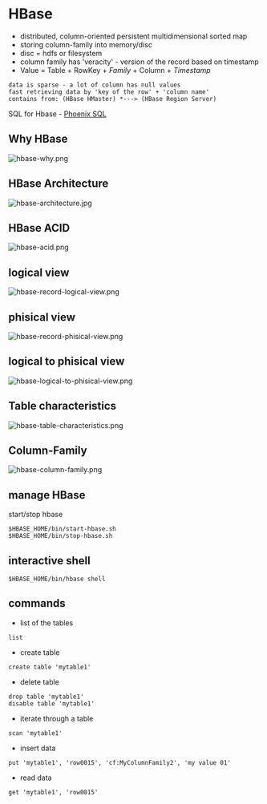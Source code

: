 # HBase
- distributed, column-oriented persistent multidimensional sorted map
- storing column-family into memory/disc
- disc = hdfs or filesystem
- column family has 'veracity' - version of the record based on timestamp
- Value = Table + RowKey + *Family* + Column + *Timestamp*

```
data is sparse - a lot of column has null values
fast retrieving data by 'key of the row' + 'column name'
contains from: (HBase HMaster) *---> (HBase Region Server)
```
SQL for Hbase - [Phoenix SQL](https://phoenix.apache.org/)


## Why HBase
![hbase-why.png](https://s19.postimg.cc/43tj55w4j/hbase-why.png)

## HBase Architecture
![hbase-architecture.jpg](https://s19.postimg.cc/uq5zufaoz/hbase-architecture.jpg)

## HBase ACID
![hbase-acid.png](https://s19.postimg.cc/7ao2orlpf/hbase-acid.png)

## logical view
![hbase-record-logical-view.png](https://s19.postimg.cc/bjssr74gz/hbase-record-logical-view.png)

## phisical view
![hbase-record-phisical-view.png](https://s19.postimg.cc/rjbgafnkj/hbase-record-phisical-view.png)

## logical to phisical view
![hbase-logical-to-phisical-view.png](https://s19.postimg.cc/dpn3lfsf7/hbase-logical-to-phisical-view.png)

## Table characteristics
![hbase-table-characteristics.png](https://s19.postimg.cc/jruqcabtv/hbase-table-characteristics.png)

## Column-Family
![hbase-column-family.png](https://s19.postimg.cc/z1ulj2mn7/hbase-column-family.png)

## manage HBase
start/stop hbase
```
$HBASE_HOME/bin/start-hbase.sh
$HBASE_HOME/bin/stop-hbase.sh
```

## interactive shell
```
$HBASE_HOME/bin/hbase shell
```

## commands
* list of the tables
```
list
```

* create table 
```
create table 'mytable1'
```

* delete table
```
drop table 'mytable1'
disable table 'mytable1'
```

* iterate through a table
```
scan 'mytable1'
```

* insert data
```
put 'mytable1', 'row0015', 'cf:MyColumnFamily2', 'my value 01'
```

* read data
```
get 'mytable1', 'row0015'
```
